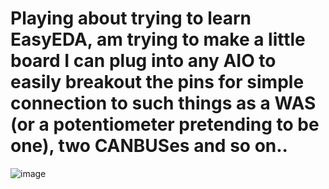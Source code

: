 # Playing about trying to learn EasyEDA, am trying to make a little board I can plug into any AIO to easily breakout the pins for simple connection to such things as a WAS (or a potentiometer pretending to be one), two CANBUSes and so on..

![image](https://github.com/lansalot/AgOpenGPS-Tools/assets/9885921/5d52b63c-30e0-48ee-952a-65621818a5ea)
